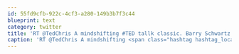 ```yaml
---
id: 55fd9cfb-922c-4cf3-a280-149b3b7f3c44
blueprint: text
category: twitter
title: 'RT @TedChris A mindshifting #TED tallk classic. Barry Schwartz shows how less choice may make you freer, happier http://tr.im/wcZr'
caption: 'RT @TedChris A mindshifting <span class="hashtag hashtag_local">#<a href="http://tweettemp.darylchymko.ca/?tag=ted">TED</a> tallk classic. Barry Schwartz shows how less choice may make you freer, happier http://tr.im/wcZr'
---
```

